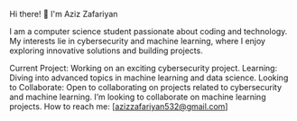  Hi there! 👋 I'm Aziz Zafariyan

I am a computer science student passionate about coding and technology. My interests lie in cybersecurity and machine learning, where I enjoy exploring innovative solutions and building projects.

 Current Project: Working on an exciting cybersecurity project.
 Learning: Diving into advanced topics in machine learning and data science.
 Looking to Collaborate: Open to collaborating on projects related to cybersecurity and machine learning.
 I’m looking to collaborate on machine learning projects.
 How to reach me: [azizzafariyan532@gmail.com]


